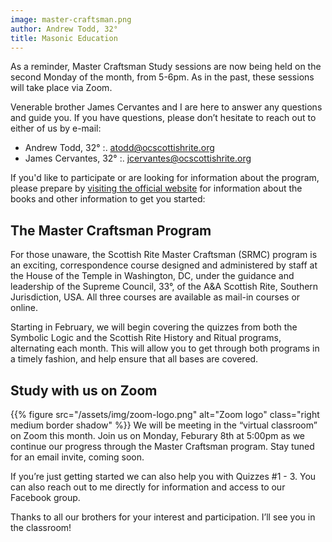 ```yaml
---
image: master-craftsman.png
author: Andrew Todd, 32°
title: Masonic Education
---
```


As a reminder, Master Craftsman Study sessions are now being held on the second Monday of the month, from 5-6pm. As in the past, these sessions will take place via Zoom.

Venerable brother James Cervantes and I are here to answer any questions and guide you. If you have questions, please don’t hesitate to reach out to either of us by e-mail:

- Andrew Todd, 32° :. 	[atodd@ocscottishrite.org](mailto:atodd@ocscottishrite.org)
- James Cervantes, 32° :. 	[jcervantes@ocscottishrite.org](mailto:jcervantes@ocscottishrite.org)

If you'd like to participate or are looking for information about the program, please prepare by [visiting the official website](https://scottishrite.org/scottish-rite-master-craftsman-program/) for information about the books and other information to get you started:

## The Master Craftsman Program
For those unaware, the Scottish Rite Master Craftsman (SRMC) program is an exciting, correspondence course designed and administered by staff at the House of the Temple in Washington, DC, under the guidance and leadership of the Supreme Council, 33°, of the A&A Scottish Rite, Southern Jurisdiction, USA. All three courses are available as mail-in courses or online.

Starting in February, we will begin covering the quizzes from both the Symbolic Logic and the Scottish Rite History and Ritual programs, alternating each month. This will allow you to get through both programs in a timely fashion, and help ensure that all bases are covered. 

## Study with us on Zoom
{{% figure src="/assets/img/zoom-logo.png" alt="Zoom logo" class="right medium border shadow" %}}
We will be meeting in the “virtual classroom” on Zoom this month. Join us on Monday, Feburary 8th at 5:00pm as we continue our progress through the Master Craftsman program. Stay tuned for an email invite, coming soon.

If you’re just getting started we can also help you with Quizzes #1 - 3.  You can also reach out to me directly for information and access to our Facebook group.

Thanks to all our brothers for your interest and participation. I’ll see you in the classroom!
